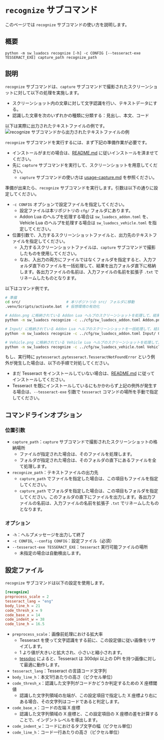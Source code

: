 # `recognize` サブコマンド
このページでは `recognize` サブコマンドの使い方を説明します。

## 概要
```
python -m sw_luadocs recognize [-h] -c CONFIG [--tesseract-exe TESSERACT_EXE] capture_path recognize_path
```

## 説明
`recognize` サブコマンドは、`capture` サブコマンドで撮影されたスクリーンショットに対して以下の処理を実施します。
- スクリーンショット内の文章に対して文字認識を行い、テキストデータにする。
- 認識した文章を次のいずれかの種類に分類する：見出し、本文、コード

以下は実際に出力されたテキストファイルの例です。
![recognize サブコマンドから出力されたテキストファイルの例](https://i.imgur.com/PlaDsP6.png)

`recognize` サブコマンドを実行するには、まず下記の準備作業が必要です。
- インストールがまだの場合は、[README.md](README.md) に従いインストールを済ませてください。
- 先に `capture` サブコマンドを実行して、スクリーンショットを用意してください。
  - `capture` サブコマンドの使い方は [usage-capture.md](usage-capture.md) を参照ください。

準備が出来たら、`recognize` サブコマンドを実行します。引数は以下の通りに設定してください。
- `-c CONFIG` オプションで設定ファイルを指定してください。
  - 設定ファイルは本リポジトリの `cfg/` フォルダにあります。
  - Addon Lua のヘルプを処理する場合は `sw_luadocs_addon.toml` を、Vehicle Lua のヘルプを処理する場合は `sw_luadocs_vehicle.toml` を指定してください。
- 位置引数で、入力するスクリーンショットファイルと、出力先のテキストファイルを指定してください。
  - 入力するスクリーンショットファイルは、`capture` サブコマンドで撮影したものを使用してください。
  - なお、入出力の両方にファイルではなくフォルダを指定すると、入力フォルダ直下のファイルを一括処理して、結果を出力フォルダ直下に格納します。各出力ファイルの名前は、入力ファイルの名前を拡張子 `.txt` でリネームしたものとなります。

以下はコマンド例です。
```sh
# 準備
cd src/                     # 本リポジトリの src/ フォルダに移動
.venv/Scripts/activate.bat  # 仮想環境の有効化

# Addon.png に格納されている Addon Lua ヘルプのスクリーンショットを処理して、結果を Addon.ocr.txt に出力する場合
python -m sw_luadocs recognize -c ../cfg/sw_luadocs_addon.toml Addon.png Addon.ocr.txt

# Input/ に格納されている Addon Lua ヘルプのスクリーンショットを一括処理して、結果を Output/ に出力する場合
python -m sw_luadocs recognize -c ../cfg/sw_luadocs_addon.toml Input/ Output/

# Vehicle.png に格納されている Vehicle Lua ヘルプのスクリーンショットを処理して、結果を Vehicle.ocr.txt に出力する場合
python -m sw_luadocs recognize -c ../cfg/sw_luadocs_vehicle.toml Vehicle.png Vehicle.ocr.txt
```

もし、実行時に `pytesseract.pytesseract.TesseractNotFoundError` という例外が発生した場合は、以下の手順で対処してください。
- まだ Tesseract をインストールしていない場合は、[README.md](README.md) に従ってインストールしてください。
- Tesseract を既にインストールしているにもかかわらず上記の例外が発生する場合は、`--tesseract-exe` 引数で `tesseract` コマンドの場所を手動で指定してください。

## コマンドラインオプション
### 位置引数
- `capture_path`：`capture` サブコマンドで撮影されたスクリーンショットの格納場所
  - ファイルが指定された場合は、そのファイルを処理します。
  - フォルダが指定された場合は、そのフォルダの直下にあるファイルを全て処理します。
- `recognize_path`：テキストファイルの出力先
  - `capture_path` でファイルを指定した場合は、この項目もファイルを指定してください。
  - `capture_path` でフォルダを指定した場合は、この項目もフォルダを指定してください。このフォルダの直下にファイルを出力します。各出力ファイルの名前は、入力ファイルの名前を拡張子 `.txt` でリネームしたものとなります。

### オプション
- `-h`：ヘルプメッセージを出力して終了
- `-c CONFIG`, `--config CONFIG`：設定ファイル（必須）
- `--tesseract-exe TESSERACT_EXE`：`tesseract` 実行可能ファイルの場所
  - 未指定の場合は自動検出します。

## 設定ファイル
`recognize` サブコマンドは以下の設定を使用します。

```toml
[recognize]
preprocess_scale = 2
tesseract_lang = "eng"
body_line_h = 21
code_thresh_x = 9
code_base_x = 14
code_indent_w = 38
code_line_h = 16.5
```

- `preprocess_scale`：画像前処理における拡大率
  - Tesseract を使って文字認識をする前に、この設定値に従い画像をリサイズします。
  - 1 より値が大きいと拡大され、小さいと縮小されます。
  - [tessdoc](https://tesseract-ocr.github.io/tessdoc/ImproveQuality.html#rescaling) によると、Tesseract は 300dpi 以上の DPI を持つ画像に対して最適に動作します。
- `tesseract_lang`：Tesseract の言語コード文字列
- `body_line_h`：本文1行あたりの高さ（ピクセル単位）
- `code_thresh_x`：認識した文字列がコードかどうか判定するための X 座標閾値
  - 認識した文字列領域の左端が、この設定項目で指定した X 座標より右にある場合、その文字列はコードであると判定します。
- `code_base_x`：コードの左端 X 座標
  - 認識した文字列領域の X 座標と、この設定項目の X 座標の差を計算することで、インデントレベルを導出します。
- `code_indent_w`：コードにおけるタブ文字の幅（ピクセル単位）
- `code_line_h`：コード一行あたりの高さ（ピクセル単位）
